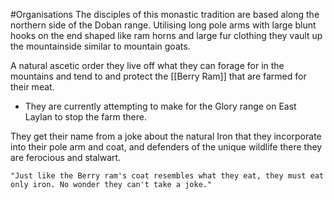 #Organisations 
The disciples of this monastic tradition are based along the northern side of the Doban range. Utilising long pole arms with large blunt hooks on the end shaped like ram horns and large fur clothing they vault up the mountainside similar to mountain goats.

A natural ascetic order they live off what they can forage for in the mountains and tend to and protect the [[Berry Ram]] that are farmed for their meat. 
- They are currently attempting to make for the Glory range on East Laylan to stop the farm there.

They get their name from a joke about the natural Iron that they incorporate into their pole arm and coat, and defenders of the unique wildlife there they are ferocious and stalwart.

	"Just like the Berry ram's coat resembles what they eat, they must eat only iron. No wonder they can't take a joke."
